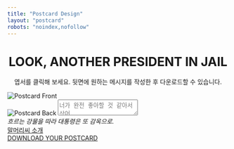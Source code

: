 ```yaml
---
title: "Postcard Design"
layout: "postcard"
robots: "noindex,nofollow"
---
```


<h1 style="text-align:center;">LOOK, ANOTHER PRESIDENT IN JAIL</h1>
<p style="text-align:center;">엽서를 클릭해 보세요. 뒷면에 원하는 메시지를 작성한 후 다운로드할 수 있습니다.</p>
<div class="postcard-container">
  <div class="postcard" id="postcard">
    <img id="front" src="https://bear-images.sfo2.cdn.digitaloceanspaces.com/kangko/6__2.webp" alt="Postcard Front" class="front">
    <div class="back-container" id="back-container">
      <img id="back" src="/images/postcard-back.png" alt="Postcard Back" class="back">
      <textarea id="message" placeholder="너가 완전 좋아할 것 같아서 샀어."></textarea>
    </div>
  </div>
  <em class="intro">
    흐르는 강물을 따라 대통령은 또 감옥으로.
  </em>
  <div class="download-links">
    <a href="https://kangminsuk.com/mal/">말머리씨 소개</a>
    <br>
    <a href="#" id="download-link">DOWNLOAD YOUR POSTCARD</a>
  </div>
</div>